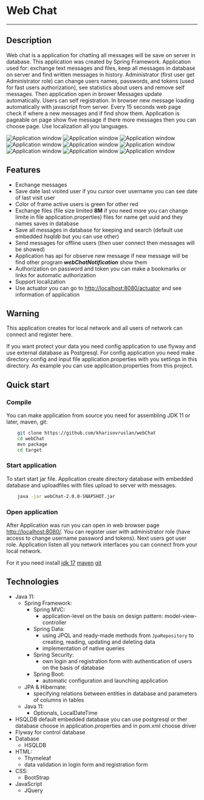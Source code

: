 # Web Chat

---

## Description
Web chat is a application for chatting all messages will be save on server in database. 
This application was created by Spring Framework. Application used for: exchange text messages and files, 
keep all messages in database on server and find written messages in history. 
Administrator (first user get Administrator role) can change users names, passwords, and tokens 
(used for fast users authorization), see statistics about users and remove self messages. Then application 
open in brower Messages update automatically. Users can self registration. In browser new message loading automatically 
with javascript from server. Every 15 seconds web page check if where a new messages and if find show them. 
Application is pageable on page show five message if there more messages then you can choose page. 
Use localization all you languages.

![Application window](./src/test/resources/images/Frame.png)
![Application window](./src/test/resources/images/Frame1.png)
![Application window](./src/test/resources/images/login.png)
![Application window](./src/test/resources/images/regsiteration.png)
![Application window](./src/test/resources/images/registrationShortPassword.png)
![Application window](./src/test/resources/images/registrationExistUserName.png)
![Application window](./src/test/resources/images/Profile.png)
![Application window](./src/test/resources/images/Search.png)
![Application window](./src/test/resources/images/Statistics.png)

## Features
 + Exchange messages
 + Save date last visited user if you cursor over username you can see date of last visit user
 + Color of frame active users is green for other red
 + Exchange files (file size limited **8M** if you need more you can change limite in file application.properties) 
files for name get uuid and they names saves in database
 + Save all messages in database for keeping and search (default use embedded *hsqldb* but you can use other)
 + Send messages for offline users (then user connect then messages will be showed)
 + Application has api for observe new message if new message will be find other program ***webChatNotification*** show them
 + Authorization on password and token you can make a bookmarks or links for automatic authorization
 + Support localization
 + Use actuator you can go to [http://localhost:8080/actuator](http://localhost:8080/actuator) and see information of application

## Warning
This application creates for local network and all users of network can connect and register here.

If you want protect your data you need config application to use flyway and use external database as Postgresql.
For config application you need make directory config and input file application.properties with you
settings in this directory. As example you can use application.properties from this project.

## Quick start

### Compile
You can make application from source you need for assembling JDK 11 or later, maven, git:

```bash
    git clone https://github.com/kharisovruslan/webChat
    cd webChat
    mvn package
    cd target
```

### Start application
To start start jar file. Application create directory database with embedded database and uploadfiles with files upload 
to server with messages.

```bash
    java -jar webChat-2.0.0-SNAPSHOT.jar
```

### Open application
After Application was run you can open in web browser page [http://localhost:8080/](http://localhost:8080/). 
You can register user with administrator role (have access to change username password and tokens). 
Next users got user role. Application listen all you network interfaces you can connect from your local network.

For it you need install [jdk 17](https://adoptium.net/) [maven](https://maven.apache.org/) [git](https://git-scm.com/) 
## Technologies
- Java 11:
  - Spring Framework:
    - Spring MVC:
      - application-level on the basis on design pattern: model-view-controller
    - Spring Data:
      - using JPQL and ready-made methods from `JpaRepository` to creating, reading, updating and deleting data
      - implementation of native queries
    - Spring Security:
      - own login and registration form with authentication of users on the basis of database
    - Spring Boot:
      - automatic configuration and launching application 
  - JPA & Hibernate:
    - specifying relations between entities in database and parameters of columns in tables
  - Java 11:
    - Optionals, LocalDateTime
- HSQLDB default embedded database you can use postgresql or ther database choose in application.properties and in pom.xml choose driver
- Flyway for control database
- Database
  - HSQLDB
- HTML:
  - Thymeleaf
  - data validation in login form and registration form
- CSS:
  - BootStrap
- JavaScript
  - JQuery